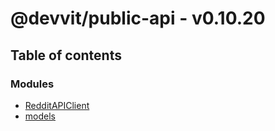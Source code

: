# @devvit/public-api - v0.10.20

## Table of contents

### Modules

- [RedditAPIClient](modules/RedditAPIClient.md)
- [models](modules/models.md)
